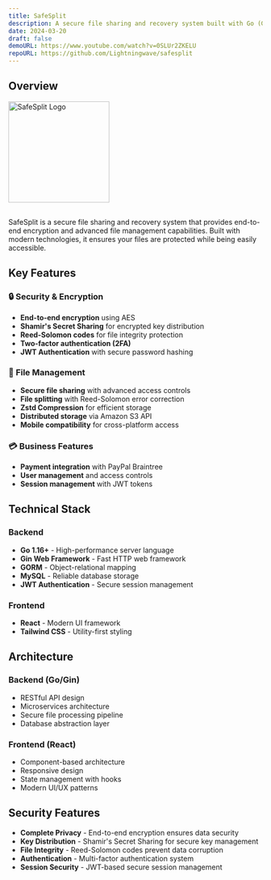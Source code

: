 ```yaml
---
title: SafeSplit
description: A secure file sharing and recovery system built with Go (Gin) backend and React frontend.
date: 2024-03-20
draft: false
demoURL: https://www.youtube.com/watch?v=0SLUr2ZKELU
repoURL: https://github.com/Lightningwave/safesplit
---
```


## Overview

<img src="/images/safesplit.png" alt="SafeSplit Logo" width="200" height="auto" style="margin-bottom: 1rem;">

SafeSplit is a secure file sharing and recovery system that provides end-to-end encryption and advanced file management capabilities. Built with modern technologies, it ensures your files are protected while being easily accessible.

## Key Features

### 🔒 Security & Encryption
- **End-to-end encryption** using AES
- **Shamir's Secret Sharing** for encrypted key distribution
- **Reed-Solomon codes** for file integrity protection
- **Two-factor authentication (2FA)**
- **JWT Authentication** with secure password hashing

### 📁 File Management
- **Secure file sharing** with advanced access controls
- **File splitting** with Reed-Solomon error correction
- **Zstd Compression** for efficient storage
- **Distributed storage** via Amazon S3 API
- **Mobile compatibility** for cross-platform access

### 💳 Business Features
- **Payment integration** with PayPal Braintree
- **User management** and access controls
- **Session management** with JWT tokens

## Technical Stack

### Backend
- **Go 1.16+** - High-performance server language
- **Gin Web Framework** - Fast HTTP web framework
- **GORM** - Object-relational mapping
- **MySQL** - Reliable database storage
- **JWT Authentication** - Secure session management

### Frontend
- **React** - Modern UI framework
- **Tailwind CSS** - Utility-first styling

## Architecture

### Backend (Go/Gin)
- RESTful API design
- Microservices architecture
- Secure file processing pipeline
- Database abstraction layer

### Frontend (React)
- Component-based architecture
- Responsive design
- State management with hooks
- Modern UI/UX patterns

## Security Features

- **Complete Privacy** - End-to-end encryption ensures data security
- **Key Distribution** - Shamir's Secret Sharing for secure key management
- **File Integrity** - Reed-Solomon codes prevent data corruption
- **Authentication** - Multi-factor authentication system
- **Session Security** - JWT-based secure session management 
